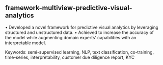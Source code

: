 ## framework-multiview-predictive-visual-analytics

•	Developed a novel framework for predictive visual analytics by leveraging structured and unstructured data. 
•	Achieved to increase the accuracy of the model while augmenting domain experts’ capabilities with an interpretable model. 

Keywords: semi-supervised learning, NLP, text classification, co-training, time-series, interpretability, customer due diligence report, KYC
